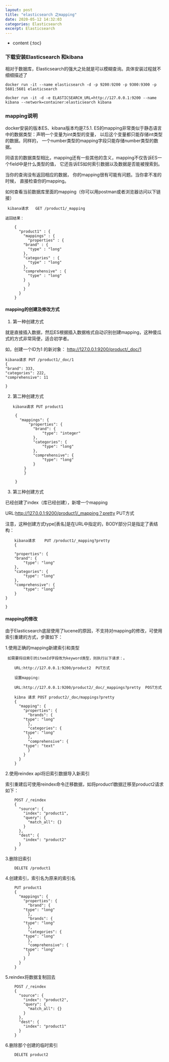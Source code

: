 ```yaml
---
layout: post
title: "elasticsearch 之mapping"
date: 2020-05-12 14:32:03
categories: Elasticsearch
excerpt: Elasticsearch
---
```


* content
{:toc}

### 下载安装Elasticsearch 和kibana

相对于数据库，Elasticsearch的强大之处就是可以模糊查询。具体安装过程就不细细描述了

	docker run -it --name elasticsearch -d -p 9200:9200 -p 9300:9300 -p 5601:5601 elasticsearch

	docker run -it -d -e ELASTICSEARCH_URL=http://127.0.0.1:9200 --name kibana --network=container:elasticsearch kibana



### mapping说明

docker安装的版本ES、kibana版本均是7.5.1. ES的mapping非常类似于静态语言中的数据类型：声明一个变量为int类型的变量， 以后这个变量都只能存储int类型的数据。同样的， 一个number类型的mapping字段只能存储number类型的数据。

同语言的数据类型相比，mapping还有一些其他的含义，mapping不仅告诉ES一个field中是什么类型的值， 它还告诉ES如何索引数据以及数据是否能被搜索到。

当你的查询没有返回相应的数据， 你的mapping很有可能有问题。当你拿不准的时候， 直接检查你的mapping。

如何查看当前数据库里面的mapping（你可以用postman或者浏览器访问以下链接）

     kibana请求	GET /product1/_mapping

	返回结果：

		{
		  "product1" : {
		    "mappings" : {
		      "properties" : {
			"brand" : {
			  "type" : "long"
			},
			"categories" : {
			  "type" : "long"
			},
			"comprehensive" : {
			  "type" : "long"
			}
		      }
		    }
		  }
		}


#### mapping的创建及修改方式

1. 第一种创建方式	

就是直接插入数据，然后ES根据插入数据格式自动识别创建mapping，这种傻瓜式的方式非常简便，适合初学者。

如，创建一个ID为1 的新对象： http://127.0.0.1:9200/product/_doc/1

	kibana请求 PUT /product1/_doc/1
	{
	"brand": 333,
	"categories": 222,
	"comprehensive": 11

	}

2. 第二种创建方式

	   kibana请求 PUT product1

		{ 
		  "mappings": {
		      "properties": {
				"brand": {
					"type": "integer"
				},
				"categories": {
					"type": "long"
				},
				"comprehensive": {
					"type": "long"
				}
			}
		    }

		}


3. 第三种创建方式

已经创建了index（库已经创建），新增一个mapping

URL:http://127.0.0.1:9200/product1/_mapping？pretty PUT方式

注意，这种创建方式type[表名]是在URL中指定的，BODY部分只是指定了表结构：

		kibana请求	PUT /product1/_mapping?pretty
		{

		"properties": {
		"brand": {
			"type": "long"
		},
		"categories": {
			"type": "long"
		},
		"comprehensive": {
			"type": "long"
		}
	}

	}

#### mapping的修改

由于Elasticsearch底层使用了lucene的原因，不支持对mapping的修改，可使用索引重建的方式，步骤如下：

1.使用正确的mapping新建索引和类型

     如需要将旧索引的itemId字段改为keyword类型，则执行以下请求：。

		URL:http://127.0.0.1:9200/product2  PUT方式

		设置mapping:

		URL:http://127.0.0.1:9200/product2/_doc/_mappings?pretty  POST方式

		kibna 请求 POST product2/_doc/mappings?pretty
		{
		  "mapping": {
		    "properties": {
		      "brands": {
			"type": "long"
		      },
		      "categories": {
			"type": "long"
		      },
		      "comprehensive": {
			"type": "text"
		      }
		    }
		  }
		}

    
2.使用reindex api将旧索引数据导入新索引

索引重建后可使用reindex命令迁移数据，如将product1数据迁移至product2请求如下：

		POST /_reindex
		{
		  "source": {
		    "index": "product1",
		    "query": {
		      "match_all": {}
		    }
		  }, 
		  "dest": {
		    "index": "product2"
		  }
		}


3.删除旧索引

		DELETE /product1
	
4.创建索引，索引名为原来的索引名

		PUT product1
		{
		  "mappings": {
		    "properties": {
		      "brand": {
			"type": "long"
		      },
		      "brands": {
			"type": "long"
		      },
		      "categories": {
			"type": "long"
		      },
		      "comprehensive": {
			"type": "long"
		      }
		    }
		  }
		}

5.reindex将数据复制回去

		POST /_reindex
		{
		  "source": {
		    "index": "product2",
		    "query": {
		      "match_all": {}
		    }
		  }, 
		  "dest": {
		    "index": "product1"
		  }
		}

6.删除那个创建的临时索引

		DELETE product2
